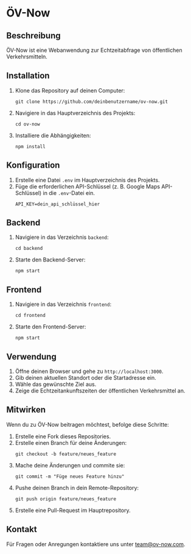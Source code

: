 # ÖV-Now

## Beschreibung
ÖV-Now ist eine Webanwendung zur Echtzeitabfrage von öffentlichen Verkehrsmitteln.

## Installation
1. Klone das Repository auf deinen Computer:
   ```
   git clone https://github.com/deinbenutzername/ov-now.git
   ```
2. Navigiere in das Hauptverzeichnis des Projekts:
   ```
   cd ov-now
   ```
3. Installiere die Abhängigkeiten:
   ```
   npm install
   ```

## Konfiguration
1. Erstelle eine Datei `.env` im Hauptverzeichnis des Projekts.
2. Füge die erforderlichen API-Schlüssel (z. B. Google Maps API-Schlüssel) in die `.env`-Datei ein.
   ```
   API_KEY=dein_api_schlüssel_hier
   ```

## Backend
1. Navigiere in das Verzeichnis `backend`:
   ```
   cd backend
   ```
2. Starte den Backend-Server:
   ```
   npm start
   ```

## Frontend
1. Navigiere in das Verzeichnis `frontend`:
   ```
   cd frontend
   ```
2. Starte den Frontend-Server:
   ```
   npm start
   ```

## Verwendung
1. Öffne deinen Browser und gehe zu `http://localhost:3000`.
2. Gib deinen aktuellen Standort oder die Startadresse ein.
3. Wähle das gewünschte Ziel aus.
4. Zeige die Echtzeitankunftszeiten der öffentlichen Verkehrsmittel an.

## Mitwirken
Wenn du zu ÖV-Now beitragen möchtest, befolge diese Schritte:
1. Erstelle eine Fork dieses Repositories.
2. Erstelle einen Branch für deine Änderungen:
   ```
   git checkout -b feature/neues_feature
   ```
3. Mache deine Änderungen und commite sie:
   ```
   git commit -m "Füge neues Feature hinzu"
   ```
4. Pushe deinen Branch in dein Remote-Repository:
   ```
   git push origin feature/neues_feature
   ```
5. Erstelle eine Pull-Request im Hauptrepository.

## Kontakt
Für Fragen oder Anregungen kontaktiere uns unter team@ov-now.com.
